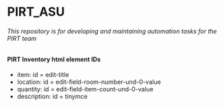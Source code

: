 # PIRT_ASU

###### This repository is for developing and maintaining automation tasks for the PIRT team


#### PIRT Inventory html element IDs
* item: id = edit-title
* location: id = edit-field-room-number-und-0-value
* quantity: id = edit-field-item-count-und-0-value
* description: id = tinymce
